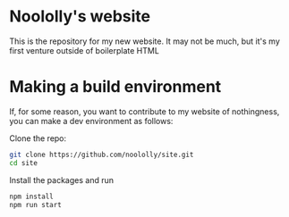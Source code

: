 # Noololly's website

This is the repository for my new website. It may not be much, but it's my first venture outside of boilerplate HTML

# Making a build environment

If, for some reason, you want to contribute to my website of nothingness, you can make a dev environment as follows:

Clone the repo:
```bash
git clone https://github.com/noololly/site.git
cd site
```
Install the packages and run
```bash
npm install
npm run start
```